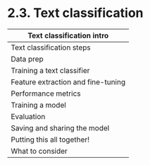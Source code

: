 # 2.3. Text classification



| Text classification intro          |
| ---------------------------------- |
| Text classification steps          |
| Data prep                          |
| Training a text classifier         |
| Feature extraction and fine-tuning |
| Performance metrics                |
| Training a model                   |
| Evaluation                         |
| Saving and sharing the model       |
| Putting this all together!         |
| What to consider                   |
